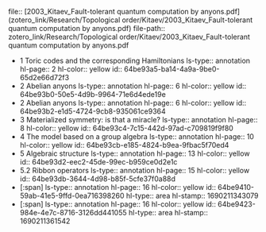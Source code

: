 file:: [2003_Kitaev_Fault-tolerant quantum computation by anyons.pdf](zotero_link/Research/Topological order/Kitaev/2003_Kitaev_Fault-tolerant quantum computation by anyons.pdf)
file-path:: zotero_link/Research/Topological order/Kitaev/2003_Kitaev_Fault-tolerant quantum computation by anyons.pdf

- 1 Toric codes and the corresponding Hamiltonians
  ls-type:: annotation
  hl-page:: 2
  hl-color:: yellow
  id:: 64be93a5-ba14-4a9a-9be0-65d2e66d72f3
- 2 Abelian anyons
  ls-type:: annotation
  hl-page:: 6
  hl-color:: yellow
  id:: 64be93b0-50e5-4d9b-9964-71e6d4ede19e
- 2 Abelian anyons
  ls-type:: annotation
  hl-page:: 6
  hl-color:: yellow
  id:: 64be93b2-e1d5-4724-9cb8-935061ce9364
- 3 Materialized symmetry: is that a miracle?
  ls-type:: annotation
  hl-page:: 8
  hl-color:: yellow
  id:: 64be93c4-7c15-442d-97ad-c709819f9f80
- 4 The model based on a group algebra
  ls-type:: annotation
  hl-page:: 10
  hl-color:: yellow
  id:: 64be93cb-e185-4824-b9ea-9fbac5f70ed4
- 5 Algebraic structure
  ls-type:: annotation
  hl-page:: 13
  hl-color:: yellow
  id:: 64be93d2-eec2-45de-99ec-b959ce0d2e1c
- 5.2 Ribbon operators
  ls-type:: annotation
  hl-page:: 15
  hl-color:: yellow
  id:: 64be93db-3644-4d98-b85f-5cfe37f0a88d
- [:span]
  ls-type:: annotation
  hl-page:: 16
  hl-color:: yellow
  id:: 64be9410-59ab-41e5-9ffd-0ea716398260
  hl-type:: area
  hl-stamp:: 1690211343079
- [:span]
  ls-type:: annotation
  hl-page:: 16
  hl-color:: yellow
  id:: 64be9423-984e-4e7c-8716-3126dd441055
  hl-type:: area
  hl-stamp:: 1690211361542